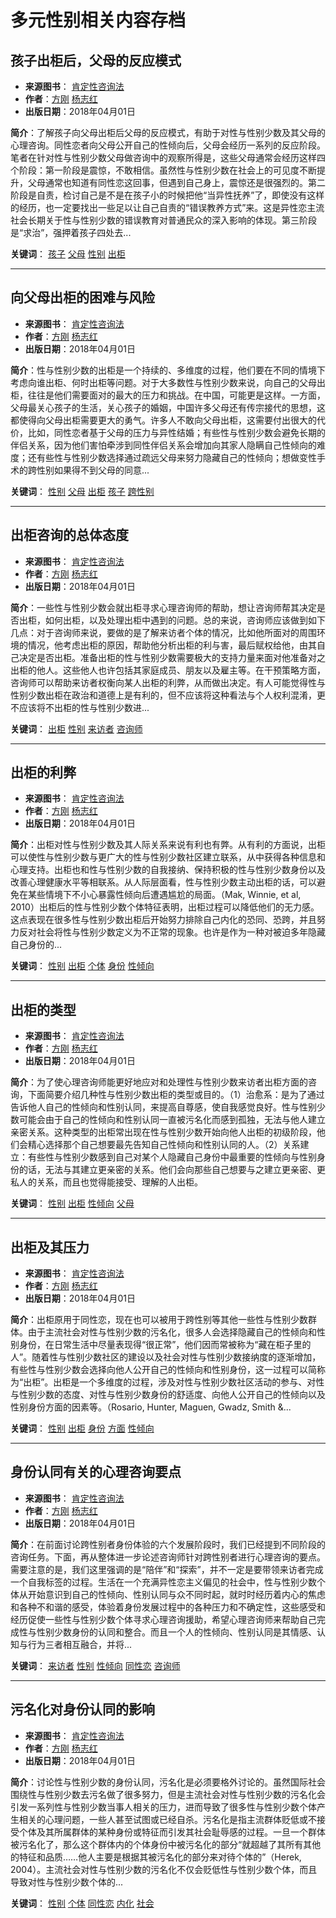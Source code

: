 # 多元性别相关内容存档

## 孩子出柜后，父母的反应模式

- **来源图书**： [肯定性咨询法](https://www.sklib.cn/booklib/bookPreview?SiteID=122&ID=1963558&fromSubID=328)
- **作者**：[方刚](javascript:void(0); "方刚") [杨志红](javascript:void(0); "杨志红")
- **出版日期**：2018年04月01日

**简介**：了解孩子向父母出柜后父母的反应模式，有助于对性与性别少数及其父母的心理咨询。同性恋者向父母公开自己的性倾向后，父母会经历一系列的反应阶段。笔者在针对性与性别少数父母做咨询中的观察所得是，这些父母通常会经历这样四个阶段：第一阶段是震惊，不敢相信。虽然性与性别少数在社会上的可见度不断提升，父母通常也知道有同性恋这回事，但遇到自己身上，震惊还是很强烈的。第二阶段是自责，检讨自己是不是在孩子小的时候把他“当异性抚养”了，即使没有这样的经历，也一定要找出一些足以让自己自责的“错误教养方式”来。这是异性恋主流社会长期关于性与性别少数的错误教育对普通民众的深入影响的体现。第三阶段是“求治”，强押着孩子四处去...

**关键词**： [孩子](javascript:;) [父母](javascript:;) [性别](javascript:;) [出柜](javascript:;)

---

## 向父母出柜的困难与风险

- **来源图书**： [肯定性咨询法](https://www.sklib.cn/booklib/bookPreview?SiteID=122&ID=1963558&fromSubID=328)
- **作者**：[方刚](javascript:void(0); "方刚") [杨志红](javascript:void(0); "杨志红")
- **出版日期**：2018年04月01日

**简介**：性与性别少数的出柜是一个持续的、多维度的过程，他们要在不同的情境下考虑向谁出柜、何时出柜等问题。对于大多数性与性别少数来说，向自己的父母出柜，往往是他们需要面对的最大的压力和挑战。在中国，可能更是这样。一方面，父母最关心孩子的生活，关心孩子的婚姻，中国许多父母还有传宗接代的思想，这都使得向父母出柜需要更大的勇气。许多人不敢向父母出柜，这需要付出很大的代价，比如，同性恋者基于父母的压力与异性结婚；有些性与性别少数会避免长期的伴侣关系，因为他们害怕牵涉到同性伴侣关系会增加向其家人隐瞒自己性倾向的难度；还有些性与性别少数选择通过疏远父母来努力隐藏自己的性倾向；想做变性手术的跨性别如果得不到父母的同意...

**关键词**： [性别](javascript:;) [父母](javascript:;) [出柜](javascript:;) [孩子](javascript:;) [跨性别](javascript:;)

---

## 出柜咨询的总体态度

- **来源图书**： [肯定性咨询法](https://www.sklib.cn/booklib/bookPreview?SiteID=122&ID=1963558&fromSubID=328)
- **作者**：[方刚](javascript:void(0); "方刚") [杨志红](javascript:void(0); "杨志红")
- **出版日期**：2018年04月01日

**简介**：一些性与性别少数会就出柜寻求心理咨询师的帮助，想让咨询师帮其决定是否出柜，如何出柜，以及处理出柜中遇到的问题。总的来说，咨询师应该做到如下几点：对于咨询师来说，要做的是了解来访者个体的情况，比如他所面对的周围环境的情况，他考虑出柜的原因，帮助他分析出柜的利与害，最后赋权给他，由其自己决定是否出柜。准备出柜的性与性别少数需要极大的支持力量来面对他准备对之出柜的他人。这些他人也许包括其家庭成员、朋友以及雇主等。在干预策略方面，咨询师可以帮助来访者权衡向某人出柜的利弊，从而做出决定。有人可能觉得性与性别少数出柜在政治和道德上是有利的，但不应该将这种看法与个人权利混淆，更不应该将不出柜的性与性别少数进...

**关键词**： [出柜](javascript:;) [性别](javascript:;) [来访者](javascript:;) [咨询师](javascript:;)

---

## 出柜的利弊

- **来源图书**： [肯定性咨询法](https://www.sklib.cn/booklib/bookPreview?SiteID=122&ID=1963558&fromSubID=328)
- **作者**：[方刚](javascript:void(0); "方刚") [杨志红](javascript:void(0); "杨志红")
- **出版日期**：2018年04月01日

**简介**：出柜对性与性别少数及其人际关系来说有利也有弊。从有利的方面说，出柜可以使性与性别少数与更广大的性与性别少数社区建立联系，从中获得各种信息和心理支持。出柜也和性与性别少数的自我接纳、保持积极的性与性别少数身份以及改善心理健康水平等相联系。从人际层面看，性与性别少数主动出柜的话，可以避免在某些情境下不小心暴露性倾向后遭遇尴尬的局面。（Mak, Winnie, et al, 2010）出柜后的性与性别少数个体特征表明，出柜过程可以降低他们的无力感。这点表现在很多性与性别少数出柜后开始努力排除自己内化的恐同、恐跨，并且努力反对社会将性与性别少数定义为不正常的现象。也许是作为一种对被迫多年隐藏自己身份的...

**关键词**： [性别](javascript:;) [出柜](javascript:;) [个体](javascript:;) [身份](javascript:;) [性倾向](javascript:;)

---

## 出柜的类型

- **来源图书**： [肯定性咨询法](https://www.sklib.cn/booklib/bookPreview?SiteID=122&ID=1963558&fromSubID=328)
- **作者**：[方刚](javascript:void(0); "方刚") [杨志红](javascript:void(0); "杨志红")
- **出版日期**：2018年04月01日

**简介**：为了使心理咨询师能更好地应对和处理性与性别少数来访者出柜方面的咨询，下面简要介绍几种性与性别少数出柜的类型或目的。（1）治愈系：是为了通过告诉他人自己的性倾向和性别认同，来提高自尊感，使自我感觉良好。性与性别少数可能会由于自己的性倾向和性别认同一直被污名化而感到孤独，无法与他人建立亲密关系。这种类型的出柜常出现在性与性别少数开始向他人出柜的初级阶段，他们会精心选择那个自己想要最先告知自己性倾向和性别认同的人。（2）关系建立：有些性与性别少数感到自己对某个人隐藏自己身份中最重要的性倾向与性别身份的话，无法与其建立更亲密的关系。他们会向那些自己想要与之建立更亲密、更私人的关系，而且也觉得能接受、理解的人出柜。

**关键词**： [性别](javascript:;) [出柜](javascript:;) [性倾向](javascript:;) [父母](javascript:;)

---

## 出柜及其压力

- **来源图书**： [肯定性咨询法](https://www.sklib.cn/booklib/bookPreview?SiteID=122&ID=1963558&fromSubID=328)
- **作者**：[方刚](javascript:void(0); "方刚") [杨志红](javascript:void(0); "杨志红")
- **出版日期**：2018年04月01日

**简介**：出柜原用于同性恋，现在也可以被用于跨性别等其他一些性与性别少数群体。由于主流社会对性与性别少数的污名化，很多人会选择隐藏自己的性倾向和性别身份，在日常生活中尽量表现得“很正常”，他们因而常被称为“藏在柜子里的人”。随着性与性别少数社区的建设以及社会对性与性别少数接纳度的逐渐增加，有些性与性别少数会选择向他人公开自己的性倾向和性别身份，这一过程可以简称为“出柜”。出柜是一个多维度的过程，涉及对性与性别少数社区活动的参与、对性与性别少数的态度、对性与性别少数身份的舒适度、向他人公开自己的性倾向以及性别身份方面的因素等。（Rosario, Hunter, Maguen, Gwadz, Smith &...

**关键词**： [性别](javascript:;) [出柜](javascript:;) [身份](javascript:;) [方面](javascript:;) [性倾向](javascript:;)

---

## 身份认同有关的心理咨询要点

- **来源图书**： [肯定性咨询法](https://www.sklib.cn/booklib/bookPreview?SiteID=122&ID=1963558&fromSubID=328)
- **作者**：[方刚](javascript:void(0); "方刚") [杨志红](javascript:void(0); "杨志红")
- **出版日期**：2018年04月01日

**简介**：在前面讨论跨性别者身份体验的六个发展阶段时，我们已经提到不同阶段的咨询任务。下面，再从整体进一步论述咨询师针对跨性别者进行心理咨询的要点。需要注意的是，我们这里强调的是“陪伴”和“探索”，并不一定是要带领来访者完成一个自我标签的过程。生活在一个充满异性恋主义偏见的社会中，性与性别少数个体从开始意识到自己的性倾向、性别认同与众不同时起，就时时经历着内心的焦虑和各种不和谐的感受，体验着身份发展过程中的各种压力和不确定性，这些感受和经历促使一些性与性别少数个体寻求心理咨询援助，希望心理咨询师来帮助自己完成性与性别少数身份的认同和整合。而且一个人的性倾向、性别认同是其情感、认知与行为三者相互融合，并将...

**关键词**： [来访者](javascript:;) [性别](javascript:;) [性倾向](javascript:;) [同性恋](javascript:;) [咨询师](javascript:;)

---

## 污名化对身份认同的影响

- **来源图书**： [肯定性咨询法](https://www.sklib.cn/booklib/bookPreview?SiteID=122&ID=1963558&fromSubID=328)
- **作者**：[方刚](javascript:void(0); "方刚") [杨志红](javascript:void(0); "杨志红")
- **出版日期**：2018年04月01日

**简介**：讨论性与性别少数的身份认同，污名化是必须要格外讨论的。虽然国际社会围绕性与性别少数去污名做了很多努力，但是主流社会对性与性别少数的污名化会引发一系列性与性别少数当事人相关的压力，进而导致了很多性与性别少数个体产生相关的心理问题，一些人甚至试图或已经自杀。污名化是指主流群体贬低或不接受个体及其所属群体的某种身份或特征而引发其社会耻辱感的过程。一旦一个群体被污名化了，那么这个群体内的个体身份中被污名化的部分“就超越了其所有其他的特征和品质……他人主要是根据其被污名化的部分来对待个体的”（Herek, 2004）。主流社会对性与性别少数的污名化不仅会贬低性与性别少数个体，而且导致对性与性别少数个体的...

**关键词**： [性别](javascript:;) [个体](javascript:;) [同性恋](javascript:;) [内化](javascript:;) [社会](javascript:;)
<!-- tcd_original_link https://www.sklib.cn/booklib/historyResources?SiteID=122&ID=328&ResType=literature&fromSubID=326&PageIndex=272 -->
